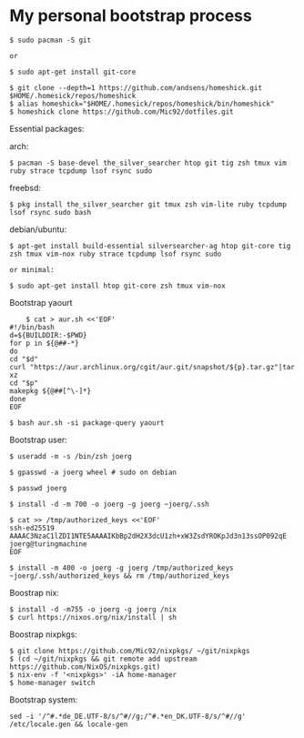 # My personal bootstrap process

    $ sudo pacman -S git

    or

    $ sudo apt-get install git-core

    $ git clone --depth=1 https://github.com/andsens/homeshick.git $HOME/.homesick/repos/homeshick
    $ alias homeshick="$HOME/.homesick/repos/homeshick/bin/homeshick"
    $ homeshick clone https://github.com/Mic92/dotfiles.git

Essential packages:

arch:

    $ pacman -S base-devel the_silver_searcher htop git tig zsh tmux vim ruby strace tcpdump lsof rsync sudo

freebsd:

    $ pkg install the_silver_searcher git tmux zsh vim-lite ruby tcpdump lsof rsync sudo bash

debian/ubuntu:

    $ apt-get install build-essential silversearcher-ag htop git-core tig zsh tmux vim-nox ruby strace tcpdump lsof rsync sudo

    or minimal:

    $ sudo apt-get install htop git-core zsh tmux vim-nox

Bootstrap yaourt

```
    $ cat > aur.sh <<'EOF'
#!/bin/bash
d=${BUILDDIR:-$PWD}
for p in ${@##-*}
do
cd "$d"
curl "https://aur.archlinux.org/cgit/aur.git/snapshot/${p}.tar.gz"|tar xz
cd "$p"
makepkg ${@##[^\-]*}
done
EOF
```

```
$ bash aur.sh -si package-query yaourt
```

Bootstrap user:

```
$ useradd -m -s /bin/zsh joerg

$ gpasswd -a joerg wheel # sudo on debian

$ passwd joerg

$ install -d -m 700 -o joerg -g joerg ~joerg/.ssh

$ cat >> /tmp/authorized_keys <<'EOF'
ssh-ed25519 AAAAC3NzaC1lZDI1NTE5AAAAIKbBp2dH2X3dcU1zh+xW3ZsdYROKpJd3n13ssOP092qE joerg@turingmachine
EOF

$ install -m 400 -o joerg -g joerg /tmp/authorized_keys ~joerg/.ssh/authorized_keys && rm /tmp/authorized_keys
```

Boostrap nix:

```
$ install -d -m755 -o joerg -g joerg /nix
$ curl https://nixos.org/nix/install | sh
```

Boostrap nixpkgs:

```
$ git clone https://github.com/Mic92/nixpkgs/ ~/git/nixpkgs
$ (cd ~/git/nixpkgs && git remote add upstream https://github.com/NixOS/nixpkgs.git)
$ nix-env -f '<nixpkgs>' -iA home-manager
$ home-manager switch
```


Bootstrap system:

```
sed -i '/^#.*de_DE.UTF-8/s/^#//g;/^#.*en_DK.UTF-8/s/^#//g' /etc/locale.gen && locale-gen
```
